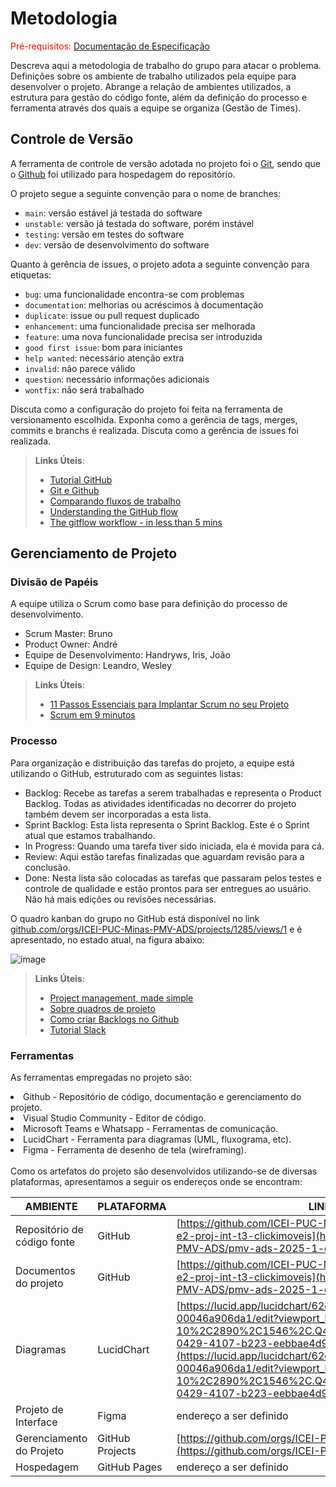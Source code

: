 
# Metodologia

<span style="color:red">Pré-requisitos: <a href="2-Especificação do Projeto.md"> Documentação de Especificação</a></span>

Descreva aqui a metodologia de trabalho do grupo para atacar o problema. Definições sobre os ambiente de trabalho utilizados pela  equipe para desenvolver o projeto. Abrange a relação de ambientes utilizados, a estrutura para gestão do código fonte, além da definição do processo e ferramenta através dos quais a equipe se organiza (Gestão de Times).

## Controle de Versão

A ferramenta de controle de versão adotada no projeto foi o
[Git](https://git-scm.com/), sendo que o [Github](https://github.com)
foi utilizado para hospedagem do repositório.

O projeto segue a seguinte convenção para o nome de branches:

- `main`: versão estável já testada do software
- `unstable`: versão já testada do software, porém instável
- `testing`: versão em testes do software
- `dev`: versão de desenvolvimento do software

Quanto à gerência de issues, o projeto adota a seguinte convenção para
etiquetas:

- `bug`: uma funcionalidade encontra-se com problemas
- `documentation`: melhorias ou acréscimos à documentação
- `duplicate`: issue ou pull request duplicado
- `enhancement`: uma funcionalidade precisa ser melhorada
- `feature`: uma nova funcionalidade precisa ser introduzida
- `good first issue`: bom para iniciantes
- `help wanted`: necessário atenção extra
- `invalid`: não parece válido
- `question`: necessário informações adicionais
- `wontfix`: não será trabalhado


Discuta como a configuração do projeto foi feita na ferramenta de versionamento escolhida. Exponha como a gerência de tags, merges, commits e branchs é realizada. Discuta como a gerência de issues foi realizada.

> **Links Úteis**:
> - [Tutorial GitHub](https://guides.github.com/activities/hello-world/)
> - [Git e Github](https://www.youtube.com/playlist?list=PLHz_AreHm4dm7ZULPAmadvNhH6vk9oNZA)
>  - [Comparando fluxos de trabalho](https://www.atlassian.com/br/git/tutorials/comparing-workflows)
> - [Understanding the GitHub flow](https://guides.github.com/introduction/flow/)
> - [The gitflow workflow - in less than 5 mins](https://www.youtube.com/watch?v=1SXpE08hvGs)

## Gerenciamento de Projeto

### Divisão de Papéis

A equipe utiliza o Scrum como base para definição do processo de desenvolvimento.

- Scrum Master: Bruno
- Product Owner: André
- Equipe de Desenvolvimento: Handryws, Iris, João
- Equipe de Design: Leandro, Wesley

> **Links Úteis**:
> - [11 Passos Essenciais para Implantar Scrum no seu 
> Projeto](https://mindmaster.com.br/scrum-11-passos/)
> - [Scrum em 9 minutos](https://www.youtube.com/watch?v=XfvQWnRgxG0)

### Processo

Para organização e distribuição das tarefas do projeto, a equipe está utilizando o GitHub, estruturado com as seguintes listas:

- Backlog: Recebe as tarefas a serem trabalhadas e representa o Product Backlog. Todas as atividades identificadas no decorrer do projeto também devem ser incorporadas a esta lista.
- Sprint Backlog: Esta lista representa o Sprint Backlog. Este é o Sprint atual que estamos trabalhando.
- In Progress: Quando uma tarefa tiver sido iniciada, ela é movida para cá.
- Review: Aqui estão tarefas finalizadas que aguardam revisão para a conclusão.
- Done: Nesta lista são colocadas as tarefas que passaram pelos testes e controle de qualidade e estão prontos para ser entregues ao usuário. Não há mais edições ou revisões necessárias.
  
O quadro kanban do grupo no GitHub está disponível no link [github.com/orgs/ICEI-PUC-Minas-PMV-ADS/projects/1285/views/1](https://github.com/orgs/ICEI-PUC-Minas-PMV-ADS/projects/1814/views/1) e é apresentado, no estado atual, na figura abaixo:

![image](https://github.com/user-attachments/assets/4f9b5d05-32a1-49cb-b18a-cee88208951e)

 
> **Links Úteis**:
> - [Project management, made simple](https://github.com/features/project-management/)
> - [Sobre quadros de projeto](https://docs.github.com/pt/github/managing-your-work-on-github/about-project-boards)
> - [Como criar Backlogs no Github](https://www.youtube.com/watch?v=RXEy6CFu9Hk)
> - [Tutorial Slack](https://slack.com/intl/en-br/)

### Ferramentas

As ferramentas empregadas no projeto são:
<li>Github - Repositório de código, documentação e gerenciamento do projeto.</li>
<li>Visual Studio Community - Editor de código.</li>
<li>Microsoft Teams e Whatsapp - Ferramentas de comunicação.</li>
<li>LucidChart - Ferramenta para diagramas (UML, fluxograma, etc).</li>
<li>Figma - Ferramenta de desenho de tela (wireframing).</li>

</br>
Como os artefatos do projeto são desenvolvidos utilizando-se de diversas plataformas, apresentamos a seguir os endereços onde se encontram:

| AMBIENTE                            | PLATAFORMA                         | LINK DE ACESSO                         |
|-------------------------------------|------------------------------------|----------------------------------------|
| Repositório de código fonte         | GitHub                             | [https://github.com/ICEI-PUC-Minas-PMV-ADS/pmv-ads-2025-1-e2-proj-int-t3-clickimoveis](https://github.com/ICEI-PUC-Minas-PMV-ADS/pmv-ads-2025-1-e2-proj-int-t3-clickimoveis)                        |
| Documentos do projeto               | GitHub                             | [https://github.com/ICEI-PUC-Minas-PMV-ADS/pmv-ads-2025-1-e2-proj-int-t3-clickimoveis](https://github.com/ICEI-PUC-Minas-PMV-ADS/pmv-ads-2025-1-e2-proj-int-t3-clickimoveis)                           |
| Diagramas                           | LucidChart                              |      [https://lucid.app/lucidchart/62d094a3-1ed3-4ace-81c0-00046a906da1/edit?viewport_loc=-328%2C-10%2C2890%2C1546%2C.Q4MUjXso07N&invitationId=inv_1178b2f1-0429-4107-b223-eebbae4d901d](https://lucid.app/lucidchart/62d094a3-1ed3-4ace-81c0-00046a906da1/edit?viewport_loc=-328%2C-10%2C2890%2C1546%2C.Q4MUjXso07N&invitationId=inv_1178b2f1-0429-4107-b223-eebbae4d901d)                                      |
| Projeto de Interface                | Figma                              |      endereço a ser definido                                      |
| Gerenciamento do Projeto            | GitHub Projects                    | [https://github.com/orgs/ICEI-PUC-Minas-PMV-ADS/projects/1814](https://github.com/orgs/ICEI-PUC-Minas-PMV-ADS/projects/1814)                           |
| Hospedagem                          | GitHub Pages                       |  endereço a ser definido                            |
 

